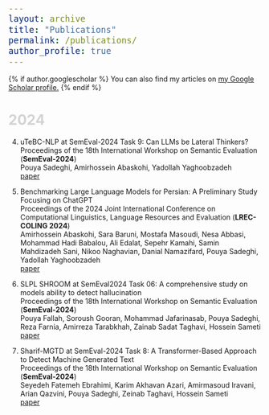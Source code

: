 ```yaml
---
layout: archive
title: "Publications"
permalink: /publications/
author_profile: true
---
```


<style>
body, td {
   font-size: 14px;
}
code.r{
  font-size: 20px;
}
pre {
  font-size: 20px
}
</style>

{% if author.googlescholar %}
  You can also find my articles on <u><a href="{{author.googlescholar}}">my Google Scholar profile</a>.</u>
{% endif %}

# <span style="color:lightgrey">2024</span>

4. uTeBC-NLP at SemEval-2024 Task 9: Can LLMs be Lateral Thinkers? <br/>
Proceedings of the 18th International Workshop on Semantic Evaluation (**SemEval-2024**) <br/>
Pouya Sadeghi, Amirhossein Abaskohi, Yadollah Yaghoobzadeh<br/>
[paper](https://arxiv.org/pdf/2404.02474)

3. Benchmarking Large Language Models for Persian: A Preliminary Study Focusing on ChatGPT <br/>
Proceedings of the 2024 Joint International Conference on Computational Linguistics, Language Resources and Evaluation (**LREC-COLING 2024**)<br/>
Amirhossein Abaskohi, Sara Baruni, Mostafa Masoudi, Nesa Abbasi, Mohammad Hadi Babalou, Ali Edalat, Sepehr Kamahi, Samin Mahdizadeh Sani, Nikoo Naghavian, Danial Namazifard, Pouya Sadeghi, Yadollah Yaghoobzadeh<br/>
[paper](https://arxiv.org/pdf/2404.02403)

2. SLPL SHROOM at SemEval2024 Task 06: A comprehensive study on models ability to detect hallucination <br/>
Proceedings of the 18th International Workshop on Semantic Evaluation (**SemEval-2024**) <br/>
Pouya Fallah, Soroush Gooran, Mohammad Jafarinasab, Pouya Sadeghi, Reza Farnia, Amirreza Tarabkhah, Zainab Sadat Taghavi, Hossein Sameti<br/>
[paper](https://arxiv.org/pdf/2404.04845)

1. Sharif-MGTD at SemEval-2024 Task 8: A Transformer-Based Approach to Detect Machine Generated Text <br/>
Proceedings of the 18th International Workshop on Semantic Evaluation (**SemEval-2024**) <br/>
Seyedeh Fatemeh Ebrahimi, Karim Akhavan Azari, Amirmasoud Iravani, Arian Qazvini, Pouya Sadeghi, Zeinab Taghavi, Hossein Sameti<br/>
[paper](https://arxiv.org/pdf/2407.11774)
